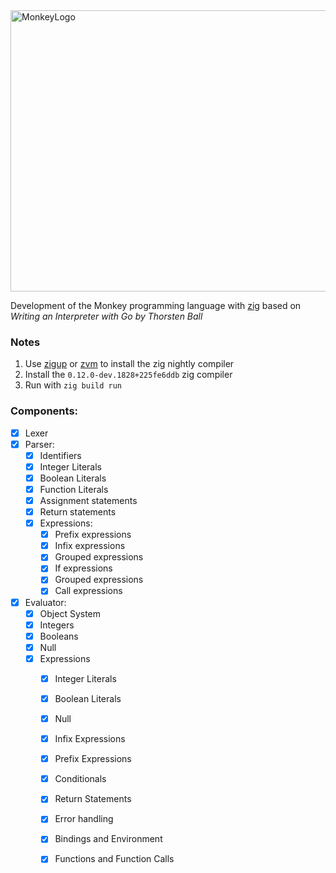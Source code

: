 <img src= "https://github.com/kamva9697/Monkeylang/assets/13321065/9ae3e754-60ad-423c-b4d3-f5d35ed73e54" alt="MonkeyLogo" width="800" height="450">

Development of the Monkey programming language with [zig](https://ziglang.org/) based on *Writing an Interpreter with Go by Thorsten Ball*

### Notes

1. Use [zigup](https://github.com/marler8997/zigup) or [zvm](https://github.com/tristanisham/zvm) to install the zig nightly compiler
2. Install the `0.12.0-dev.1828+225fe6ddb` zig compiler
3. Run with `zig build run`


### Components:
- [x] Lexer
- [x] Parser:
    - [x] Identifiers
    - [x] Integer Literals
    - [x] Boolean Literals
    - [x] Function Literals
    - [x] Assignment statements
    - [x] Return statements
    - [x] Expressions:
        - [x] Prefix expressions
        - [x] Infix expressions
        - [x] Grouped expressions
        - [x] If expressions
        - [x] Grouped expressions
        - [x] Call expressions
- [x] Evaluator:
    - [x] Object System
    - [x] Integers
    - [x] Booleans
    - [x] Null
    - [x] Expressions
        - [x] Integer Literals
        - [x] Boolean Literals
        - [x] Null
        - [x] Infix Expressions
        - [x] Prefix Expressions
        - [x] Conditionals
        - [x] Return Statements
        - [x] Error handling
        - [x] Bindings and Environment
        - [x] Functions and Function Calls


